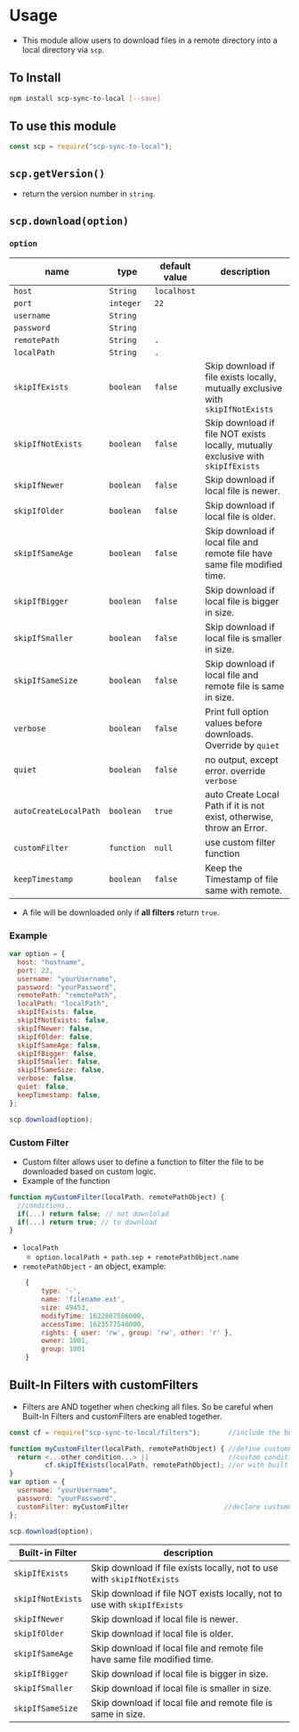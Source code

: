 # Usage

- This module allow users to download files in a remote directory into a local directory via `scp`.

## To Install

```bash
npm install scp-sync-to-local [--save]
```

## To use this module

```js
const scp = require("scp-sync-to-local");
```

## `scp.getVersion()`

- return the version number in `string`.

## `scp.download(option)`

### `option`

| name                  | type       | default value | description                                                                      |
| --------------------- | ---------- | ------------- | -------------------------------------------------------------------------------- |
| `host`                | `String`   | `localhost`   |                                                                                  |
| `port`                | `integer`  | `22`          |                                                                                  |
| `username`            | `String`   |               |                                                                                  |
| `password`            | `String`   |               |                                                                                  |
| `remotePath`          | `String`   | `.`           |                                                                                  |
| `localPath`           | `String`   | `.`           |                                                                                  |
| `skipIfExists`        | `boolean`  | `false`       | Skip download if file exists locally, mutually exclusive with `skipIfNotExists`  |
| `skipIfNotExists`     | `boolean`  | `false`       | Skip download if file NOT exists locally, mutually exclusive with `skipIfExists` |
| `skipIfNewer`         | `boolean`  | `false`       | Skip download if local file is newer.                                            |
| `skipIfOlder`         | `boolean`  | `false`       | Skip download if local file is older.                                            |
| `skipIfSameAge`       | `boolean`  | `false`       | Skip download if local file and remote file have same file modified time.        |
| `skipIfBigger`        | `boolean`  | `false`       | Skip download if local file is bigger in size.                                   |
| `skipIfSmaller`       | `boolean`  | `false`       | Skip download if local file is smaller in size.                                  |
| `skipIfSameSize`      | `boolean`  | `false`       | Skip download if local file and remote file is same in size.                     |
| `verbose`             | `boolean`  | `false`       | Print full option values before downloads. Override by `quiet`                   |
| `quiet`               | `boolean`  | `false`       | no output, except error. override `verbose`                                      |
| `autoCreateLocalPath` | `boolean`  | `true`        | auto Create Local Path if it is not exist, otherwise, throw an Error.            |
| `customFilter`        | `function` | `null`        | use custom filter function                                                       |
| `keepTimestamp`       | `boolean`  | `false`       | Keep the Timestamp of file same with remote.                                     |

- A file will be downloaded only if **all filters** return `true`.

### Example

```js
var option = {
  host: "hostname",
  port: 22,
  username: "yourUsername",
  password: "yourPassword",
  remotePath: "remotePath",
  localPath: "localPath",
  skipIfExists: false,
  skipIfNotExists: false,
  skipIfNewer: false,
  skipIfOlder: false,
  skipIfSameAge: false,
  skipIfBigger: false,
  skipIfSmaller: false,
  skipIfSameSize: false,
  verbose: false,
  quiet: false,
  keepTimestamp: false,
};

scp.download(option);
```

### Custom Filter

- Custom filter allows user to define a function to filter the file to be downloaded based on custom logic.
- Example of the function

```js
function myCustomFilter(localPath, remotePathObject) {
  //conditions..
  if(...) return false; // not downlolad
  if(...) return true; // to download
}
```

- `localPath`
  - `option.localPath + path.sep + remotePathObject.name`
- `remotePathObject` - an object, example:

```js
    {
        type: '-',
        name: 'filename.ext',
        size: 49453,
        modifyTime: 1622867586000,
        accessTime: 1623577546000,
        rights: { user: 'rw', group: 'rw', other: 'r' },
        owner: 1001,
        group: 1001
    }
```

## Built-In Filters with customFilters

- Filters are AND together when checking all files. So be careful when Built-In Filters and customFilters are enabled together.

```js
const cf = require("scp-sync-to-local/filters");       //include the built-in filters

function myCustomFilter(localPath, remotePathObject) { //define customFilters
  return <...other condition...> ||                    //custom condition, eg: remotePathObject.name='abc.txt'
         cf.skipIfExists(localPath, remotePathObject); //or with built in filters
}
var option = {
  username: "yourUsername",
  password: "yourPassword",
  customFilter: myCustomFilter                        //declare customFilter
};

scp.download(option);
```

| Built-in Filter   | description                                                               |
| ----------------- | ------------------------------------------------------------------------- |
| `skipIfExists`    | Skip download if file exists locally, not to use with `skipIfNotExists`   |
| `skipIfNotExists` | Skip download if file NOT exists locally, not to use with `skipIfExists`  |
| `skipIfNewer`     | Skip download if local file is newer.                                     |
| `skipIfOlder`     | Skip download if local file is older.                                     |
| `skipIfSameAge`   | Skip download if local file and remote file have same file modified time. |
| `skipIfBigger`    | Skip download if local file is bigger in size.                            |
| `skipIfSmaller`   | Skip download if local file is smaller in size.                           |
| `skipIfSameSize`  | Skip download if local file and remote file is same in size.              |
